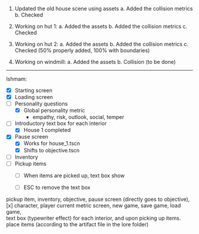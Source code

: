 1. Updated the old house scene using assets
	a. Added the collision metrics
	b. Checked

2. Working on hut 1:
	a. Added the assets
	b. Added the collision metrics
	c. Checked

3. Working on hut 2:
	a. Added the assets
	b. Added the collision metrics
	c. Checked (50% properly added, 100% with boundaries)

4. Working on windmill:
	a. Added the assets
	b. Collision (to be done)

-----------------

Ishmam:
- [x] Starting screen
- [x] Loading screen
- [ ] Personality questions
	- [x] Global personality metric
		- empathy, risk, outlook, social, temper 
		
- [ ] Introductory text box for each interior
	- [x] House 1 completed
	
- [x] Pause screen
	- [x] Works for house_1.tscn
	- [x] Shifts to objective.tscn

- [ ] Inventory
- [ ] Pickup items
	- [ ] When items are picked up, text box show
	- [ ] ESC to remove the text box
	
	
pickup item, 
inventory, 
objective, 
pause screen (directly goes to objective), [x]
character, 
player current metric screen, 
new game, save game, load game,  
text box (typewriter effect) for each interior, and upon picking up items. 
place items (according to the artifact file in the lore folder)
